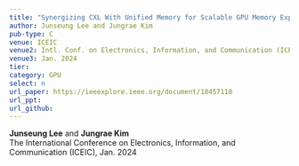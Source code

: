 ```yaml
---
title: "Synergizing CXL With Unified Memory for Scalable GPU Memory Expansion"
author: Junseung Lee and Jungrae Kim
pub-type: C
venue: ICEIC
venue2: Intl. Conf. on Electronics, Information, and Communication (ICEIC)
venue3: Jan. 2024
tier: 
category: GPU
select: n
url_paper: https://ieeexplore.ieee.org/document/10457110
url_ppt:
url_github:
---
```


**Junseung Lee** and **Jungrae Kim** <br>
The International Conference on Electronics, Information, and Communication (ICEIC), Jan. 2024
